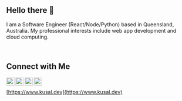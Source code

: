 <div style="padding: 10px;">
  
## Hello there 👋

I am a Software Engineer (React/Node/Python) based in Queensland, Australia. My professional interests include web app development and cloud computing.

<br />

## Connect with Me

[<img align="left" alt="codeSTACKr | Twitter" width="22px" src="https://cdn.jsdelivr.net/npm/simple-icons@v3/icons/twitter.svg" />](https://twitter.com/hey_kusal)
[<img align="left" alt="codeSTACKr | LinkedIn" width="22px" src="https://cdn.jsdelivr.net/npm/simple-icons@v3/icons/linkedin.svg" />](https://www.linkedin.com/in/kckusal/)
[<img align="left" alt="codeSTACKr | Instagram" width="22px" src="https://cdn.jsdelivr.net/npm/simple-icons@v3/icons/instagram.svg" />](https://www.instagram.com/kc.kusal/)
[<img align="left" alt="codeSTACKr | Telegram" width="22px" src="https://cdn.jsdelivr.net/npm/simple-icons@v3/icons/telegram.svg" />](https://t.me/kckusal)
<br />

[https://www.kusal.dev](https://www.kusal.dev)

<br />

<!--
## Developer Stats

Note that the Wakatime Stats do not include all the time I spend working on most of my private & corporate projects.
<img alt="" src="https://github-readme-stats.vercel.app/api/wakatime?username=kckusal&hide_border=true" />

Also the following GitHub Stats do not include PRs and other contributions to private repositories.
<img alt="My Github Stats" src="https://github-readme-stats.vercel.app/api?username=kckusal&show_icons=true&hide_border=true&count_private=true&cache_seconds=1800&custom_title=My%20GitHub%20Stats" />

-->
</div>

<!-- ### Latest Blog Posts -->

<!-- BLOG-POST-LIST:START -->
  <!-- BLOG-POST-LIST:END -->

<!--
**kckusal/kckusal** is a ✨ _special_ ✨ repository because its `README.md` (this file) appears on your GitHub profile.

Here are some ideas to get you started:

- 🔭 I’m currently working on ...
- 🌱 I’m currently learning ...
- 👯 I’m looking to collaborate on ...
- 🤔 I’m looking for help with ...
- 💬 Ask me about ...
- 📫 How to reach me: ...
- 😄 Pronouns: ...
- ⚡ Fun fact: ...
-->
